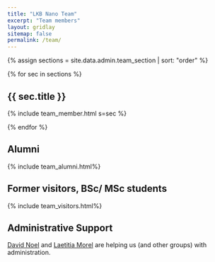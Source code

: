 ```yaml
---
title: "LKB Nano Team"
excerpt: "Team members"
layout: gridlay
sitemap: false
permalink: /team/
---
```


{% assign sections = site.data.admin.team_section | sort: "order" %}

{% for sec in sections %}

## {{ sec.title }}
{% include team_member.html s=sec %}

{% endfor %}


## Alumni
{% include team_alumni.html%}


## Former visitors, BSc/ MSc students
{% include team_visitors.html%}


## Administrative Support
<a href="mailto:">David Noel</a> and <a href="mailto:">Laetitia Morel</a> are helping us (and other groups) with administration.


